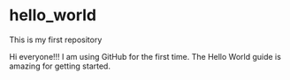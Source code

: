 # hello_world
This is my first repository

Hi everyone!!!
I am using GitHub for the first time.
The Hello World guide is amazing for getting started.
